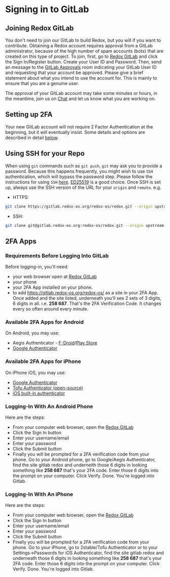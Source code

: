 # Signing in to GitLab

## Joining Redox GitLab

You don't need to join our GitLab to build Redox, but you will if you want to contribute. Obtaining a Redox account requires approval from a GitLab administrator, because of the high number of spam accounts (bots) that are created on this type of project. To join, first, go to [Redox GitLab](https://gitlab.redox-os.org/) and click the Sign In/Register button. Create your User ID and Password. Then, send an message to the [GitLab Approvals](https://matrix.to/#/#redox-gitlab:matrix.org) room indicating your GitLab User ID and requesting that your account be approved. Please give a brief statement about what you intend to use the account for. This is mainly to ensure that you are a genuine user.

The approval of your GitLab account may take some minutes or hours, in the meantime, join us on [Chat](./chat.md) and let us know what you are working on.

## Setting up 2FA

Your new GitLab account will not require 2 Factor Authentication at the beginning, but it will eventually insist. Some details and options are described in detail [below](#2fa-apps).

## Using SSH for your Repo

When using `git` commands such as `git push`, `git` may ask you to provide a password. Because this happens frequently, you might wish to use `SSH` authentication, which will bypass the password step. Please follow the instructions for using `SSH` [here](https://docs.gitlab.com/ee/user/ssh.html). [ED25519](https://docs.gitlab.com/ee/user/ssh.html#ed25519-ssh-keys) is a good choice. Once SSH is set up, always use the SSH version of the URL for your `origin` and `remote`. e.g.

  - HTTPS:

  ```sh
  git clone https://gitlab.redox-os.org/redox-os/redox.git --origin upstream --recursive
  ```

  - SSH:

  ```sh
  git clone git@gitlab.redox-os.org:redox-os/redox.git --origin upstream --recursive
  ```
  
## 2FA Apps

### Requirements Before Logging Into GitLab

Before logging-in, you'll need:
 - your web browser open at [Redox GitLab](https://gitlab.redox-os.org/redox-os/)
 - your phone
 - your 2FA App installed on your phone.
 - to add https://gitlab.redox-os.org/redox-os/ as a site in your 2FA App.  Once added and the site listed, underneath you'll see 2 sets of 3 digits, 6 digits in all. i.e. **258 687**. That's the 2FA Verification Code.  It changes every so often around every minute.

### Available 2FA Apps for Android
 
 On Android, you may use:
 - Aegis Authenticator - [F-Droid](https://f-droid.org/en/packages/com.beemdevelopment.aegis)/[Play Store](https://play.google.com/store/apps/details?id=com.beemdevelopment.aegis)
 - [Google Authenticator](https://play.google.com/store/apps/details?id=com.google.android.apps.authenticator2&hl=en_CA&gl=US)

### Available 2FA Apps for iPhone

 On iPhone iOS, you may use:
  - [Google Authenticator](https://apps.apple.com/us/app/google-authenticator/id388497605)
  - [Tofu Authenticator (open-source)](https://apps.apple.com/us/app/tofu-authenticator/id1082229305)
  - [iOS built-in authenticator](https://support.apple.com/guide/iphone/automatically-fill-in-verification-codes-ipha6173c19f/ios)
 
### Logging-In With An Android Phone

Here are the steps:
 - From your computer web browser, open the [Redox GitLab](https://gitlab.redox-os.org/redox-os/)
 - Click the Sign In button
 - Enter your username/email
 - Enter your password
 - Click the Submit button
 - Finally you will be prompted for a 2FA verification code from your phone. Go to your Android phone, go to Google/Aegis Authenticator, find the site gitlab redox and underneith those 6 digits in looking something like **258 687** that's your 2FA code.  Enter those 6 digits into the prompt on your computer.  Click Verify.  Done.  You're logged into Gitlab.
 
### Logging-In With An iPhone

Here are the steps:
 - From your computer web browser, open the [Redox GitLab](https://gitlab.redox-os.org/redox-os/)
 - Click the Sign In button
 - Enter your username/email
 - Enter your password
 - Click the Submit button
 - Finally you will be prompted for a 2FA verification code from your phone. Go to your iPhone, go to 2stable/Tofu Authenticator or to your Settings->Passwords for iOS Authenticator, find the site gitlab redox and underneath those 6 digits in looking something like **258 687** that's your 2FA code.  Enter those 6 digits into the prompt on your computer.  Click Verify.  Done.  You're logged into Gitlab.
